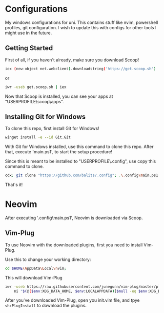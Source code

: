 # Configurations
My windows configurations for uni.
This contains stuff like nvim, powershell profiles, git configuration. I wish to update this with configs for other tools I might use in the future.

## Getting Started
First of all, if you haven't already, make sure you download Scoop!
```sh
iex (new-object net.webclient).downloadstring('https://get.scoop.sh')
```
or
```sh
iwr -useb get.scoop.sh | iex
```

Now that Scoop is installed, you can see your apps at "USERPROFILE\scoop\apps".

## Installing Git for Windows
To clone this repo, first install Git for Windows!
```sh
winget install -e --id Git.Git
```

With Git for Windows installed, use this command to clone this repo.
After that, execute 'main.ps1', to start the setup procedure!

Since this is meant to be installed to "USERPROFILE\\.config", use copy this command to clone.
```sh
cdx; git clone "https://github.com/balits/.config"; .\.config\main.ps1
```

That's it!


# Neovim
After executing '\.config\main.ps1', Neovim is downloaded via Scoop.

## Vim-Plug
To use Neovim with the downloaded plugins, first you need to install Vim-Plug.

Use this to change your working directory:
```sh
cd $HOME\AppData\Local\nvim;
```

This will download Vim-Plug
```sh
iwr -useb https://raw.githubusercontent.com/junegunn/vim-plug/master/plug.vim |`
    ni "$(@($env:XDG_DATA_HOME, $env:LOCALAPPDATA)[$null -eq $env:XDG_DATA_HOME])/nvim-data/site/autoload/plug.vim" -Force
```

After you've downloaded Vim-Plug, open you init.vim file, and tpye ```sh:PlugInstall``` to download the plugins.






